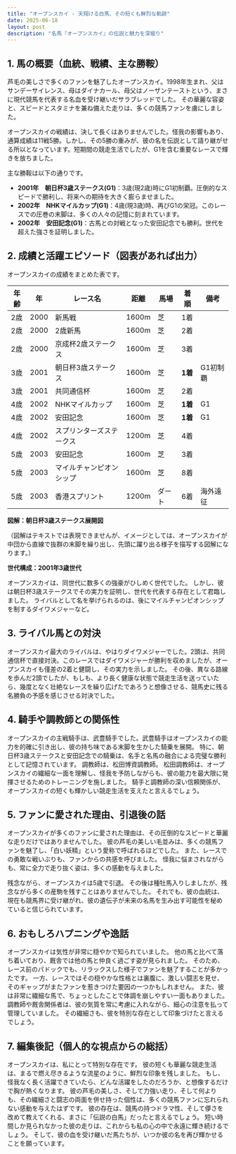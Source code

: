 ```yaml
---
title: "オープンスカイ - 天翔ける白馬、その短くも鮮烈な軌跡"
date: 2025-06-18
layout: post
description: "名馬『オープンスカイ』の伝説と魅力を深堀り"
---
```


## 1. 馬の概要（血統、戦績、主な勝鞍）

芦毛の美しさで多くのファンを魅了したオープンスカイ。1998年生まれ、父はサンデーサイレンス、母はダイナカール、母父はノーザンテーストという、まさに現代競馬を代表する名血を受け継いだサラブレッドでした。  その華麗な容姿と、スピードとスタミナを兼ね備えた走りは、多くの競馬ファンを虜にしました。

オープンスカイの戦績は、決して長くはありませんでした。怪我の影響もあり、通算成績は11戦5勝。しかし、その5勝の重みが、彼の名を伝説として語り継がせる所以となっています。短期間の競走生活でしたが、G1を含む重要なレースで輝きを放ちました。

主な勝鞍は以下の通りです。

* **2001年　朝日杯3歳ステークス(G1)**：3歳(現2歳)時にG1初制覇。圧倒的なスピードで勝利し、将来への期待を大きく膨らませました。
* **2002年　NHKマイルカップ(G1)**：4歳(現3歳)時、再びG1の栄冠。このレースでの圧巻の末脚は、多くの人々の記憶に刻まれています。
* **2002年　安田記念(G1)**：古馬との対戦となった安田記念でも勝利。世代を超えた強さを証明しました。


## 2. 成績と活躍エピソード（図表があれば出力）

オープンスカイの成績をまとめた表です。

| 年齢 | 年 | レース名 | 距離 | 馬場 | 着順 | 備考 |
|---|---|---|---|---|---|---|
| 2歳 | 2000 | 新馬戦 | 1600m | 芝 | 1着 |  |
| 2歳 | 2000 | 2歳新馬 | 1600m | 芝 | 2着 |  |
| 2歳 | 2000 | 京成杯2歳ステークス | 1600m | 芝 | 3着 |  |
| 3歳 | 2001 | 朝日杯3歳ステークス | 1600m | 芝 | **1着** | G1初制覇 |
| 3歳 | 2001 | 共同通信杯 | 1600m | 芝 | 2着 |  |
| 4歳 | 2002 | NHKマイルカップ | 1600m | 芝 | **1着** | G1 |
| 4歳 | 2002 | 安田記念 | 1600m | 芝 | **1着** | G1 |
| 4歳 | 2002 | スプリンターズステークス | 1200m | 芝 | 4着 |  |
| 5歳 | 2003 | 安田記念 | 1600m | 芝 | 3着 |  |
| 5歳 | 2003 | マイルチャンピオンシップ | 1600m | 芝 | 8着 |  |
| 5歳 | 2003 | 香港スプリント | 1200m | ダート | 6着 | 海外遠征 |


**図解：朝日杯3歳ステークス展開図**

（図解はテキストでは表現できませんが、イメージとしては、オープンスカイが中団から直線で抜群の末脚を繰り出し、先頭に躍り出る様子を描写する図解になります。）


**世代構成：2001年3歳世代**

オープンスカイは、同世代に数多くの強豪がひしめく世代でした。  しかし、彼は朝日杯3歳ステークスでその実力を証明し、世代を代表する存在として君臨しました。  ライバルとして名を挙げられるのは、後にマイルチャンピオンシップを制するダイワメジャーなど。


## 3. ライバル馬との対決

オープンスカイ最大のライバルは、やはりダイワメジャーでした。2頭は、共同通信杯で直接対決。このレースではダイワメジャーが勝利を収めましたが、オープンスカイも僅差の2着と健闘し、その実力を示しました。  その後、異なる路線を歩んだ2頭でしたが、もしも、より長く健康な状態で競走生活を送っていたら、幾度となく壮絶なレースを繰り広げたであろうと想像させる、競馬史に残る名勝負の予感を感じさせる対決でした。


## 4. 騎手や調教師との関係性

オープンスカイの主戦騎手は、武豊騎手でした。武豊騎手はオープンスカイの能力を的確に引き出し、彼の持ち味である末脚を生かした騎乗を展開。  特に、朝日杯3歳ステークスと安田記念での騎乗は、名手と名馬の融合による完璧な勝利として記憶されています。  調教師は、松田博資調教師。  松田調教師は、オープンスカイの繊細な一面を理解し、怪我を予防しながらも、彼の能力を最大限に発揮させるためのトレーニングを施しました。  騎手と調教師の深い信頼関係が、オープンスカイの短くも輝かしい競走生活を支えたと言えるでしょう。


## 5. ファンに愛された理由、引退後の話

オープンスカイが多くのファンに愛された理由は、その圧倒的なスピードと華麗な走りだけではありませんでした。  彼の芦毛の美しい毛並みは、多くの競馬ファンを魅了し、「白い妖精」という愛称で呼ばれるほどでした。  また、レースでの勇敢な戦いぶりも、ファンからの共感を呼びました。  怪我に悩まされながらも、常に全力で走り抜く姿は、多くの感動を与えました。

残念ながら、オープンスカイは5歳で引退。  その後は種牡馬入りしましたが、残念ながら多くの産駒を残すことはありませんでした。  それでも、彼の血統は、現在も競馬界に受け継がれ、彼の遺伝子が未来の名馬を生み出す可能性を秘めていると信じられています。


## 6. おもしろハプニングや逸話

オープンスカイは気性が非常に穏やかで知られていました。  他の馬と比べて落ち着いており、厩舎では他の馬と仲良く過ごす姿が見られました。  そのため、レース前のパドックでも、リラックスした様子でファンを魅了することが多かったです。  一方、レースではその穏やかな性格とは裏腹に、激しい闘志を見せ、そのギャップがまたファンを惹きつけた要因の一つかもしれません。  また、彼は非常に繊細な馬で、ちょっとしたことで体調を崩しやすい一面もありました。  調教師や厩舎関係者は、彼の気質を常に考慮に入れながら、細心の注意を払って管理していました。  その繊細さも、彼を特別な存在として印象づけたと言えるでしょう。


## 7. 編集後記（個人的な視点からの総括）

オープンスカイは、私にとって特別な存在です。  彼の短くも華麗な競走生活は、まるで燃え尽きるような流星のように、鮮烈な印象を残しました。  もし、怪我なく長く活躍できていたら、どんな活躍をしたのだろうか、と想像するだけで胸が熱くなります。  彼の芦毛の美しさ、そして力強い走り、そして何よりも、その繊細さと闘志の両面を併せ持った個性は、多くの競馬ファンに忘れられない感動を与えたはずです。  彼の存在は、競馬の持つドラマ性、そして儚さを改めて教えてくれる、まさに「伝説の白馬」だったと言えるでしょう。  短い時間しか見られなかった彼の走りは、これからも私の心の中で永遠に輝き続けるでしょう。  そして、彼の血を受け継いだ馬たちが、いつか彼の名を再び輝かせることを願っています。
